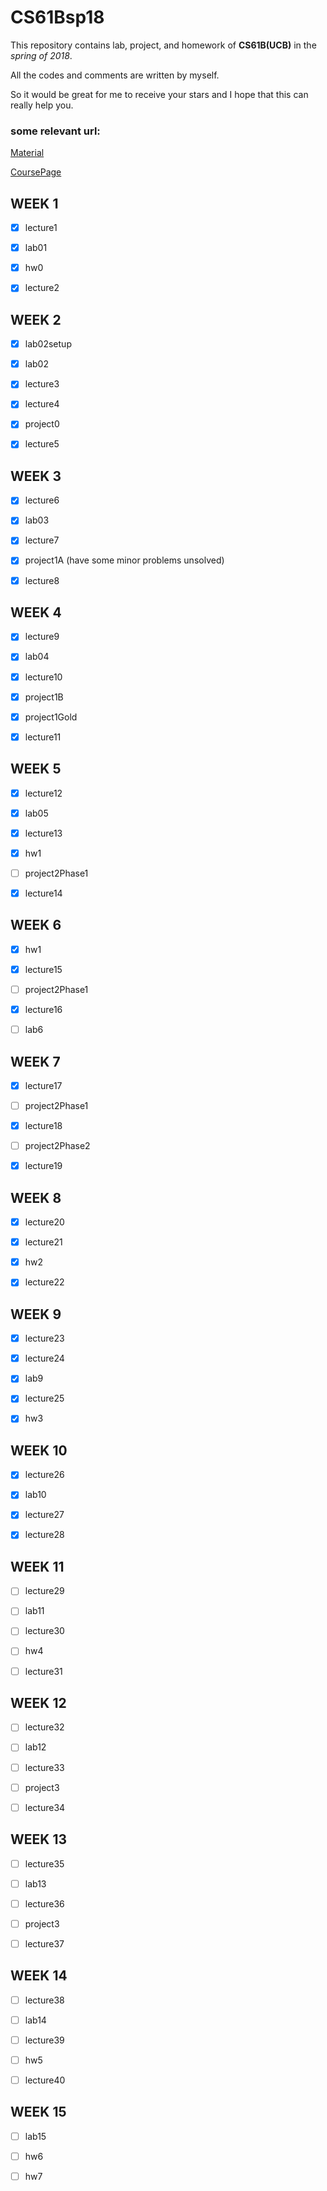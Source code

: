 # CS61Bsp18

This repository contains lab, project, and homework of **CS61B(UCB)** in the  *spring of 2018*.

All the codes and comments are written by myself.

So it would be great for me to receive your stars and I hope that this can really help you.

### some relevant url:

[Material](https://joshhug.gitbooks.io/hug61b/content/)

[CoursePage](https://sp18.datastructur.es/)



## WEEK 1

- [x] lecture1
- [x] lab01
- [x] hw0
- [x] lecture2



## WEEK 2

- [x] lab02setup
- [x] lab02
- [x] lecture3
- [x] lecture4
- [x] project0
- [x] lecture5



## WEEK 3

- [x] lecture6
- [x] lab03
- [x] lecture7
- [x] project1A (have some minor problems unsolved)
- [x] lecture8



## WEEK 4

- [x] lecture9
- [x] lab04
- [x] lecture10
- [x] project1B
- [x] project1Gold
- [x] lecture11



## WEEK 5

- [x] lecture12
- [x] lab05
- [x] lecture13
- [x] hw1
- [ ] project2Phase1
- [x] lecture14



## WEEK 6

- [x] hw1
- [x] lecture15
- [ ] project2Phase1
- [x] lecture16
- [ ] lab6



## WEEK 7

- [x] lecture17
- [ ] project2Phase1
- [x] lecture18
- [ ] project2Phase2
- [x] lecture19



## WEEK 8

- [x] lecture20
- [x] lecture21
- [x] hw2
- [x] lecture22



## WEEK 9

- [x] lecture23
- [x] lecture24
- [x] lab9
- [x] lecture25
- [x] hw3



## WEEK 10

- [x] lecture26
- [x] lab10
- [x] lecture27
- [x] lecture28



## WEEK 11

- [ ] lecture29
- [ ] lab11
- [ ] lecture30
- [ ] hw4
- [ ] lecture31



## WEEK 12

- [ ] lecture32
- [ ] lab12
- [ ] lecture33
- [ ] project3
- [ ] lecture34



## WEEK 13

- [ ] lecture35
- [ ] lab13
- [ ] lecture36
- [ ] project3
- [ ] lecture37



## WEEK 14

- [ ] lecture38
- [ ] lab14
- [ ] lecture39
- [ ] hw5
- [ ] lecture40



## WEEK 15

- [ ] lab15
- [ ] hw6
- [ ] hw7








